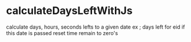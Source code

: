 # calculateDaysLeftWithJs
calculate days, hours, seconds lefts to a given date ex ; days left for eid if this date is passed reset time remain to zero's
